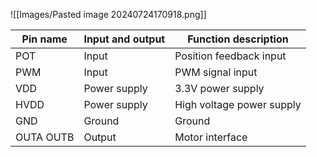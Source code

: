 
![[Images/Pasted image 20240724170918.png]]

| Pin name  | Input and output | Function description      |
| --------- | ---------------- | ------------------------- |
| POT       | Input            | Position feedback input   |
| PWM       | Input            | PWM signal input          |
| VDD       | Power supply     | 3.3V power supply         |
| HVDD      | Power supply     | High voltage power supply |
| GND       | Ground           | Ground                    |
| OUTA OUTB | Output           | Motor interface           |
